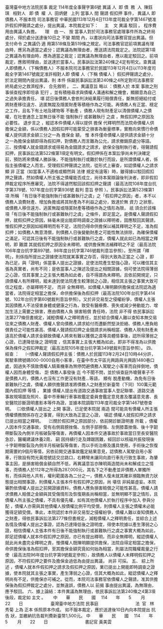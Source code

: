 臺灣臺中地方法院民事
裁定
114年度全事聲字第6號
異議
人  即
債  務  人  陳鈺琪  
相對人
  即
債  權  人  田炳健  
上列
當事人
間
聲請
假扣押
事件，
異議人
即
債務人
不服本院
司法事務官
中華民國113年12月4日113年度司裁全字第1467號准許假扣押聲請之處分，提出異議，本院裁定如下：
    主    文
異議
駁回
。
程序費用由異議人負擔。
    理    由
一、
按
當事人對於司法事務官處理事件所為之終局處分，得於處分送達後10日之
不變
期間
內，以書狀向司法事務官提出異議。但
支付命令
之異議仍
適
用第518條及第519條之規定。司法事務官認前項異議有理由時，應另為適當之處分；認異議為無理由者，應送請法院裁定之。法院認第1項之異議為有理由時，應為適當之裁定；認異議為無理由者，應以裁定駁回之。前項裁定，應敘明理由，並送達於當事人。民事訴訟法第240條之4定有明文。查異議人即債務人（下稱債務人）不服本院司法事務官於民國113年12月4日以113年度司裁全字第1467號裁定准許相對人即
債權
人（下稱
債權人
）假扣押聲請之處分，於法定期間內提出異議，則
本件
係屬民事訴訟法第240條之4所定對司法事務官終局處分之救濟程序，
合先敘明
。
二、異議意旨
略以
：債務人於
本案
事故之刑事偵查程序即坦承
犯行
，並有積極尋求與債權人溝通和解之機會，顯願意為自己之過失承擔責任，
堪
認日後債務人會依判決結果履行賠償責任，斷無拒絕給付或將財產移往遠方、逃匿無蹤及隱匿財產等積極作為之可能。再債務人有正當、穩定之工作，且名下有土地及建物等
不動產
，債務人現有財產足以清償債權人之債權，在社會通念上並無日後不能
強制執行
或甚難執行
之虞
，無假扣押之原因及必要性。
退步言之
，縱認本件債權人得以提供
擔保
代釋明然而法院命債權人供擔保之金額，係以債務人因假扣押可能蒙受之損害為衡量標準，實務向來慣行命債權人提供請求金額三分之一為
擔保金
額，
惟
本件僅命債權人提供請求金額十分之一為擔保金額即得為假扣押，對債務人而言難為公允，請求撤銷原處分等語。
三、按債權人就金錢請求或得易為金錢請求之請求，欲保全強制執行者，得聲請假扣押，民事訴訟法第522條第1項定有明文。假扣押係在本案訟爭尚未判決確定前，預防將來債權人勝訴後，不能強制執行或難於執行而設，是所謂債權人者，係指主張債權之人而言。受理假扣押聲請之法院，從形式上審查，如認債權人之請求顯
非
正當（如當事人不適格或顯然與
法律
規定有違等）時，雖得據以駁回假扣押之聲請，然如債權人所主張之債權能否成立，尚待本案辯論後判決者，即非假扣押裁定程序所應審究，法院不得遽然駁回該假扣押之聲請（最高法院108年度台抗字第378號、107年度台抗字第936號
裁判
意旨
參照
）。民事訴訟法第523條第1項
所稱
「有日後不能強制執行或甚難執行之虞」之「假扣押之原因」者，本不以債務人浪費財產、增加負擔或將其財產為不利益之處分，致達於無
資力
之狀態，或債務人移住遠方、逃匿無蹤或隱匿財產等積極作為之情形為限，
祇
須合於該條項「有日後不能強制執行或甚難執行之虞」之條件，即足當之。是債權人聲請假扣押，就假扣押之原因，絲毫未提出能即時調查之證據以釋明者，固應駁回其聲請，惟假扣押之原因如經釋明而有不足，法院仍得命供擔保以補其釋明之不足，准為假扣押；如債務人無意清償，則債務人日後變動財產之可能性無法排除，為確保債權之滿足，可認其日後有不能強制執行或甚難執行之虞，債權人就此如已為相當之釋明，即
難謂
其就假扣押之原因全未釋明，或供擔保無法補釋明之不足（最高法院106年度台抗字第897號、98年度台抗字第746號裁判意旨參照）。至所謂「釋明」，則係指所提出之證據使法院就某事實之存否，得到大致為正當之
心證
，即為已足，與「證明」係當事人提出之證據，足使法院產生堅強心證，可以確信其主張為真實者，尚有不同；是依當事人之陳述及提出之相關證據，倘可使法院得薄弱之心證，信其事實上之主張大概為如此者，自不得謂為未釋明。且依前開規定，只須債權人有所釋明，縱未達到使法院產生較薄弱之心證，相信其主張之事實大致可信之程度，亦屬釋明不足，
而非
全無釋明，如債權人陳明願供擔保或法院認為適當者，法院得定相當之擔保，命供擔保後為假扣押（最高法院100年台抗字第414號、102年台抗字第60號裁判意旨參照）。又於非交易型之侵權紛爭，債權人主張其因債務人不法侵害身體或健康之行為，致受有醫療費、喪失或減少勞動能力、增加生活上需要之損害，應由債務人負
損害賠償
責任時，法院
非不得
依民事訴訟法第277條但書規定，減輕債權人之釋明責任，並於綜合債權人難以查知本無交易往來之債務人財產、債權人曾向債務人請求給付而遭斷然堅決拒絕、債務人應負賠償責任之可能性甚高、債權人聲請假扣押之金錢請求尚稱相當、債務人現有財產未遠高於債權人請求金額致債權人將來有難以獲償之虞等具體情事後，認所得薄弱之心證，已達降低後之
證明度
，信其事實上主張大概為如此，即非不得准為以供擔保為條件之假扣押裁定（最高法院105年度台抗字第349號裁判意旨參照）。
四、
經查
：
　 ㈠債權人聲請假扣押主張：債務人於民國113年2月24日10時44分許，駕駛車牌號碼000-0000自用小客車，在臺中市太平區光興路與光興路1480巷口處，因過失不慎致債權人騎乘機車為煞停閃避債務人駕駛之小客車而自摔倒地，債權人因而身體受傷，
詎
債務人事發後
迄
今不聞不問，並於偵查庭外嗆聲車子不是債務人的，債務人也沒有工作更沒有財產…等語，
顯有
脫產動機，為免有日後甚難執行之虞，債權人願供擔聲請准將債務人之財產於新臺幣（下同）100萬元範圍內假扣押
等情
，
業據
債權人提出有道路交通事故當事人登記聯單、道路交通事故現場圖及照片、臺中市車輛行車事故鑑定委員會鑑定意見書及覆議意見書、長安醫院診斷證明書影本等件為證，並據本院調取113年度司裁全字第1467號卷查明。
  ㈡依債權人提出之
上開
事證，已足使本院就
兩造
間可能具有債權人所主張債權債務關係存在之事實，得到大致為正當之心證，
堪認
債權人就假扣押之請求已提出相當之釋明。　
  ㈢關於假扣押之原因部分，依前開診斷證明書
所載
，債權人因本件交通事故，受有右側肩膀挫傷、左側手部擦傷、左側膝蓋挫傷、後十字韌帶斷裂及內側半月板破裂等傷害，再債權人因本件交通事故於事故當日至長安醫院急診，醫囑建議休養2周，
嗣
因持續行走及蹲踞困難，經回診以核磁共振發現後十字韌帶斷裂及內側半月板破裂等傷害，而以手術治療及護具使用，手術後之恢復期需要約9個月等情，另依前開交通事故鑑定結果意見，認債務人駕駛自用小客車，行致設有閃光黃燈號誌交岔路口，右轉彎未讓同向直行車先行致生事故，為肇事主因，是損害賠償金額自然不低，再異議意旨亦陳明兩造間尚未和解成立之情事，而債務人於112年之所得為287,000元，其名下之不動產並非債務人單獨所有，而係與他人共有，權利範圍各為二分之一，債務人復未就其確非瀕臨無資力狀態提出相關事證，則債權人主張本件有假扣押之原因，尚
堪信
非純屬虛妄。本院審酌依債權人提出之前開證據資料，債務人應負損害賠償之可能性甚高，債權人請求債務人賠償之金額與其受傷情形及恢復期長尚稱相當，並無明顯不當之情形，且債權人所主張之債權，不具有優先權，如有其他債權人於執行程序中加入
參與分配
，債權人亦需與其他債權人按債權比例平均受償，則債權人主張之債權未必能獲得足額受償。準此，本院認於本件非交易型之侵權紛爭，債權人難以查知債務人之財產，得依民事訴訟法第277條但書規定，減輕債權人之釋明責任，並綜合上述各情及債權人提出之事證，認為已達降低後之證明度，得使本院據以產生薄弱之心證，相信債權人主張本件有日後不能強制執行或甚難執行之虞之事實大概為如此，即足認債權人就本件假扣押之原因，亦已有提出釋明，而非全無釋明，縱認債權人就此尚未盡完全釋明之責，惟債權人既陳明願提供擔保，法院自得定相當之擔保，命供擔保後准為假扣押，至其擔保金額究竟如何始為相當，則屬法院職權裁量之行使（最高法院96年度台抗字第9號裁定參照），故債務人以債權人未釋明假扣押之原因，不符假扣押之要件及擔保金過低為由提出異議，
尚非
可採。
五、
綜上所述
，債權人就本件假扣押之請求及假扣押之原因，業已提出上開能即時調查之證據，使本院就其主張之事實，產生薄弱之心證，信其大概為如此，縱認債權人之釋明尚有不足，供擔保亦可補之。從而，本院司法事務官依債權人之聲請，准其供擔保後為假扣押裁定之處分，並無違誤，債務人以
前揭
事由提出異議，為無理由，應予駁回。
六、據上論結：本件異議為無理由，依民事訴訟法第240條之4第3項後段，裁定如
主文
。　　
中　　華　　民　　國　 114　　年　　5 　　月　　22　　日
                      臺灣臺中地方法院
民事庭
                              法  官  
林秀菊
上為
正本
係照原本作成。
如不服本裁定，應於送達後10日內向本院提出
抗告
狀，並繳納抗告裁判費新臺幣1,500元。
中　　華　　民　　國　 114　　年　　5 　　月　　22　　日
                              
書記官
 黃美雲